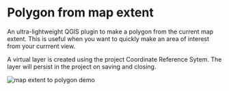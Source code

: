 # Polygon from map extent
An ultra-lightweight QGIS plugin to make a polygon from the current map extent. This is useful when you want to quickly make an area of interest from your currrent view.

A virtual layer is created using the project Coordinate Reference Sytem. The layer will persist in the project on saving and closing.

![map extent to polygon demo](https://user-images.githubusercontent.com/53123874/210754213-c1ee744f-1258-4eae-8ae7-9ca9c4162639.gif)
